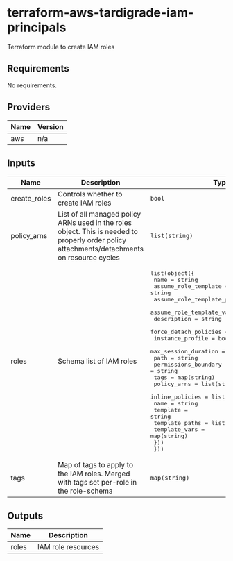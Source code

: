 # terraform-aws-tardigrade-iam-principals

Terraform module to create IAM roles


<!-- BEGIN TFDOCS -->
## Requirements

No requirements.

## Providers

| Name | Version |
|------|---------|
| aws | n/a |

## Inputs

| Name | Description | Type | Default | Required |
|------|-------------|------|---------|:--------:|
| create\_roles | Controls whether to create IAM roles | `bool` | `true` | no |
| policy\_arns | List of all managed policy ARNs used in the roles object. This is needed to properly order policy attachments/detachments on resource cycles | `list(string)` | `[]` | no |
| roles | Schema list of IAM roles | <pre>list(object({<br>    name                       = string<br>    assume_role_template       = string<br>    assume_role_template_paths = list(string)<br>    assume_role_template_vars  = map(string)<br>    description                = string<br>    force_detach_policies      = bool<br>    instance_profile           = bool<br>    max_session_duration       = number<br>    path                       = string<br>    permissions_boundary       = string<br>    tags                       = map(string)<br>    policy_arns                = list(string)<br>    inline_policies = list(object({<br>      name           = string<br>      template       = string<br>      template_paths = list(string)<br>      template_vars  = map(string)<br>    }))<br>  }))</pre> | `[]` | no |
| tags | Map of tags to apply to the IAM roles. Merged with tags set per-role in the role-schema | `map(string)` | `{}` | no |

## Outputs

| Name | Description |
|------|-------------|
| roles | IAM role resources |

<!-- END TFDOCS -->
